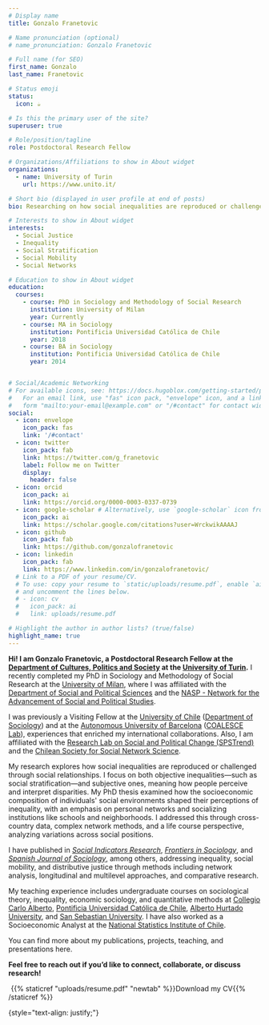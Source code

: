 ```yaml
---
# Display name
title: Gonzalo Franetovic

# Name pronunciation (optional)
# name_pronunciation: Gonzalo Franetovic

# Full name (for SEO)
first_name: Gonzalo
last_name: Franetovic

# Status emoji
status:
  icon: ☕️

# Is this the primary user of the site?
superuser: true

# Role/position/tagline
role: Postdoctoral Research Fellow

# Organizations/Affiliations to show in About widget
organizations:
  - name: University of Turin
    url: https://www.unito.it/

# Short bio (displayed in user profile at end of posts)
bio: Researching on how social inequalities are reproduced or challenged through social relationships.

# Interests to show in About widget
interests:
  - Social Justice
  - Inequality
  - Social Stratification
  - Social Mobility
  - Social Networks

# Education to show in About widget
education:
  courses:
    - course: PhD in Sociology and Methodology of Social Research
      institution: University of Milan
      year: Currently
    - course: MA in Sociology
      institution: Pontificia Universidad Católica de Chile
      year: 2018
    - course: BA in Sociology
      institution: Pontificia Universidad Católica de Chile
      year: 2014


# Social/Academic Networking
# For available icons, see: https://docs.hugoblox.com/getting-started/page-builder/#icons
#   For an email link, use "fas" icon pack, "envelope" icon, and a link in the
#   form "mailto:your-email@example.com" or "/#contact" for contact widget.
social:
  - icon: envelope
    icon_pack: fas
    link: '/#contact'
  - icon: twitter
    icon_pack: fab
    link: https://twitter.com/g_franetovic
    label: Follow me on Twitter
    display:
      header: false
  - icon: orcid
    icon_pack: ai
    link: https://orcid.org/0000-0003-0337-0739
  - icon: google-scholar # Alternatively, use `google-scholar` icon from `ai` icon pack
    icon_pack: ai
    link: https://scholar.google.com/citations?user=WrckwikAAAAJ
  - icon: github
    icon_pack: fab
    link: https://github.com/gonzalofranetovic
  - icon: linkedin
    icon_pack: fab
    link: https://www.linkedin.com/in/gonzalofranetovic/
  # Link to a PDF of your resume/CV.
  # To use: copy your resume to `static/uploads/resume.pdf`, enable `ai` icons in `params.yaml`,
  # and uncomment the lines below.
  # - icon: cv
  #   icon_pack: ai
  #   link: uploads/resume.pdf

# Highlight the author in author lists? (true/false)
highlight_name: true
---
```



**Hi! I am Gonzalo Franetovic, a Postdoctoral Research Fellow at the [Department of Cultures, Politics and Society](https://www.socialsciences-cps.unito.it/do/home.pl) at the [University of Turin](https://en.unito.it/).** I recently completed my PhD in Sociology and Methodology of Social Research at the [University of Milan](https://www.unimi.it/en), where I was affiliated with the [Department of Social and Political Sciences](https://www.unimi.it/en/ugov/ou-structure/department-social-and-political-sciences) and the [NASP - Network for the Advancement of Social and Political Studies](https://www.nasp.eu/).

I was previously a Visiting Fellow at the [University of Chile](https://uchile.cl/) ([Department of Sociology](https://facso.uchile.cl/sociologia)) and at the [Autonomous University of Barcelona](https://www.uab.cat/) ([COALESCE Lab](http://coalesce-lab.com/en)), experiences that enriched my international collaborations. Also, I am affiliated with the [Research Lab on Social and Political Change (SPSTrend)](https://www.spstrend.it/) and the [Chilean Society for Social Network Science](https://www.chisocnet.org/).

My research explores how social inequalities are reproduced or challenged through social relationships. I focus on both objective inequalities—such as social stratification—and subjective ones, meaning how people perceive and interpret disparities. My PhD thesis examined how the socioeconomic composition of individuals' social environments shaped their perceptions of inequality, with an emphasis on personal networks and socializing institutions like schools and neighborhoods. I addressed this through cross-country data, complex network methods, and a life course perspective, analyzing variations across social positions.

I have published in *[Social Indicators Research](https://doi.org/10.1007/s11205-024-03352-5)*, *[Frontiers in Sociology](https://doi.org/10.3389/fsoc.2022.806458)*, and *[Spanish Journal of Sociology](https://doi.org/10.22325/fes/res.2020.33)*, among others, addressing inequality, social mobility, and distributive justice through methods including network analysis, longitudinal and multilevel approaches, and comparative research.

My teaching experience includes undergraduate courses on sociological theory, inequality, economic sociology, and quantitative methods at [Collegio Carlo Alberto](https://www.carloalberto.org/), [Pontificia Universidad Católica de Chile](https://www.uc.cl/), [Alberto Hurtado University](https://www.uahurtado.cl/), and [San Sebastian University](https://www.uss.cl/). I have also worked as a Socioeconomic Analyst at the [National Statistics Institute of Chile](https://www.ine.cl/).

You can find more about my publications, projects, teaching, and presentations here.

**Feel free to reach out if you’d like to connect, collaborate, or discuss research!**

<i class="fas fa-download" style="margin-right: 5px;"></i>{{% staticref "uploads/resume.pdf" "newtab" %}}Download my CV{{% /staticref %}}



{style="text-align: justify;"}
